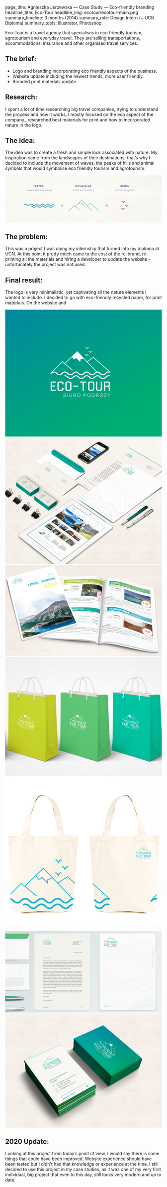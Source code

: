 page_title: Agnieszka Jerzewska — Case Study — Eco-friendly branding
headline_title: Eco-Tour
headline_img: ecotour/ecotour-main.png
summary_timeline: 3 months (2014)
summary_role: Design Intern (+ UCN Diploma)
summary_tools: Illustrator, Photoshop

Eco-Tour is a travel agency that specialises in eco friendly tourism, agrotourism and everyday travel. They are 
selling transportations, accommodations, insurance and other organised travel services.

## The brief:

* Logo and branding incorporating eco friendly aspects of the business.
* Website update including the newest trends, more user friendly.
* Branded print materials update

## Research:

I spent a lot of time researching big travel companies, trying to understand the process and how it works. 
I mostly focused on the eco aspect of the company., researched best materials for print and 
how to incorporated nature in the logo.

## The Idea:

The idea was to create a fresh and simple look associated with nature. My inspiration came from the landscapes of 
their destinations; that’s why I decided to include the movement of waves, the peaks of hills and animal symbols 
that would symbolise eco friendly tourism and agrotourism.

<div class="graphic ultrawide">
    <img src="/resources/img/case-studies/pages/ecotour/ecotour-logo1.png" />
</div>

## The problem:

This was a project I was doing my internship that turned into my diploma at UCN. At this point it pretty much 
came to the cost of the re-brand, re-printing all the materials and hiring a developer to update the 
website - unfortunately the project was not used.

## Final result:

The logo is very minimalistic, yet captivating all the nature elements I wanted to include. 
I decided to go with eco-friendly recycled paper, for print materials. On the website and 

<div class="graphic ultrawide">
    <img src="/resources/img/case-studies/pages/ecotour/ecotour-final1.png" />
    <img src="/resources/img/case-studies/pages/ecotour/ecotour-final2.png" />
    <img src="/resources/img/case-studies/pages/ecotour/ecotour-final3.png" />
    <img src="/resources/img/case-studies/pages/ecotour/ecotour-final4.png" />
    <img src="/resources/img/case-studies/pages/ecotour/ecotour-final5.png" />
    <img src="/resources/img/case-studies/pages/ecotour/ecotour-final6.png" />
</div>

## 2020 Update:

Looking at this project from today’s point of view, I would say there is some things that could have been 
improved. Website experience should have been tested but I didn’t had that knowledge or experience 
at the time. I still decided to use this project in my case studies, as it was one of my very first 
individual, big project that even to this day, still looks very modern and up to date.